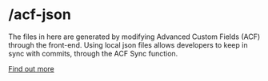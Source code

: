 # /acf-json

The files in here are generated by modifying Advanced Custom Fields (ACF) through the front-end. Using local json files allows developers to keep in sync with commits, through the ACF Sync function.

[Find out more](https://www.advancedcustomfields.com/resources/local-json/)

